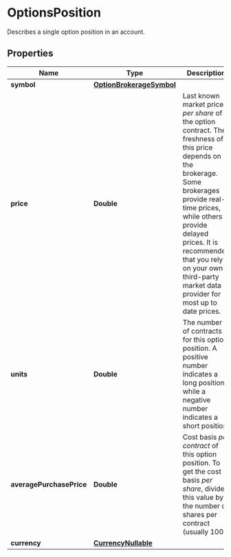 

# OptionsPosition

Describes a single option position in an account.

## Properties

| Name | Type | Description | Notes |
|------------ | ------------- | ------------- | -------------|
|**symbol** | [**OptionBrokerageSymbol**](OptionBrokerageSymbol.md) |  |  [optional] |
|**price** | **Double** | Last known market price _per share_ of the option contract. The freshness of this price depends on the brokerage. Some brokerages provide real-time prices, while others provide delayed prices. It is recommended that you rely on your own third-party market data provider for most up to date prices. |  [optional] |
|**units** | **Double** | The number of contracts for this option position. A positive number indicates a long position, while a negative number indicates a short position. |  [optional] |
|**averagePurchasePrice** | **Double** | Cost basis _per contract_ of this option position. To get the cost basis _per share_, divide this value by the number of shares per contract (usually 100). |  [optional] |
|**currency** | [**CurrencyNullable**](CurrencyNullable.md) |  |  [optional] |



